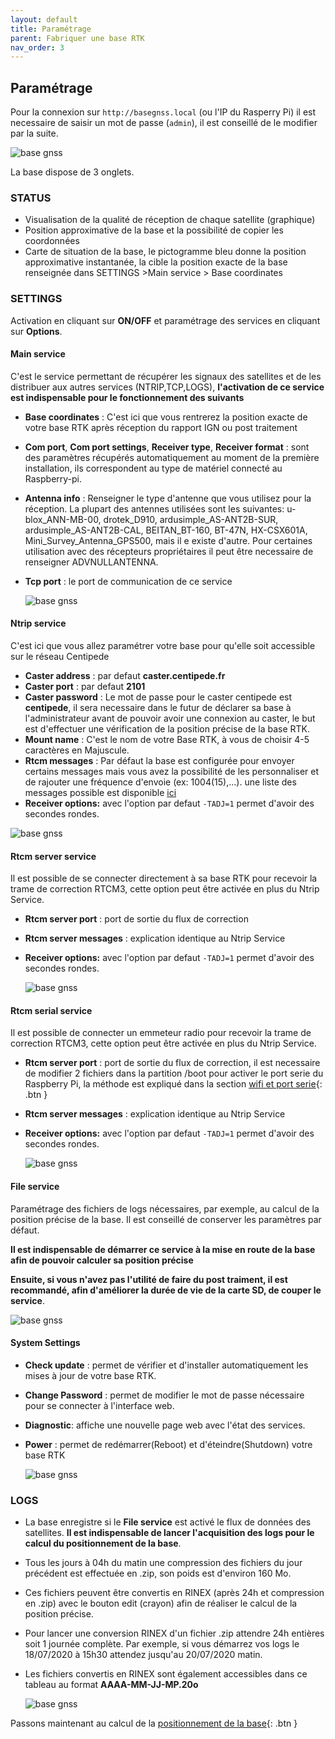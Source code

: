 ```yaml
---
layout: default
title: Paramétrage
parent: Fabriquer une base RTK
nav_order: 3
---
```


## Paramétrage

Pour la connexion sur `http://basegnss.local` (ou l'IP du Rasperry Pi) il est necessaire de saisir un mot de passe (`admin`), il est conseillé de le modifier par la suite.

![base gnss](https://jancelin.github.io/docs-centipedeRTK/assets/images/basegnss/basegnss1.gif)

La base dispose de 3 onglets.

### STATUS

* Visualisation de la qualité de réception de chaque satellite (graphique)
* Position approximative de la base et la possibilité de copier les coordonnées
* Carte de situation de la base, le pictogramme bleu donne la position approximative instantanée, la cible la position exacte de la base renseignée dans SETTINGS >Main service > Base coordinates

### SETTINGS

Activation en cliquant sur **ON/OFF** et paramétrage des services en cliquant sur **Options**.

#### Main service

C'est le service permettant de récupérer les signaux des satellites et de les distribuer aux autres services (NTRIP,TCP,LOGS), **l'activation de ce service est indispensable pour le fonctionnement des suivants**

* **Base coordinates** : C'est ici que vous rentrerez la position exacte de votre base RTK après réception du rapport IGN ou post traitement

* **Com port**, **Com port settings**, **Receiver type**, **Receiver format** : sont des paramètres récupérés automatiquement au moment de la première installation, ils correspondent au type de matériel connecté au Raspberry-pi.

* **Antenna info** : Renseigner le type d'antenne que vous utilisez pour la réception. La plupart des antennes utilisées sont les suivantes: u-blox_ANN-MB-00, drotek_D910, ardusimple_AS-ANT2B-SUR, ardusimple_AS-ANT2B-CAL, BEITAN_BT-160, BT-47N, HX-CSX601A, Mini_Survey_Antenna_GPS500, mais il e existe d'autre. Pour certaines utilisation avec des récepteurs propriétaires il peut être necessaire de renseigner ADVNULLANTENNA.

* **Tcp port** : le port de communication de ce service

    ![base gnss](https://jancelin.github.io/docs-centipedeRTK/assets/images/basegnss/basegnss_settings1.png)

#### Ntrip service

C'est ici que vous allez paramétrer votre base pour qu'elle soit accessible sur le réseau Centipede

* **Caster address** : par defaut **caster.centipede.fr**
* **Caster port** : par defaut **2101**
* **Caster password** : Le mot de passe pour le caster centipede est **centipede**, il sera necessaire dans le futur de déclarer sa base à l'administrateur avant de pouvoir avoir une connexion au caster, le but est d'effectuer une vérification de la position précise de la base RTK.
* **Mount name** : C'est le nom de votre Base RTK, à vous de choisir 4-5 caractères en Majuscule.
* **Rtcm messages** : Par défaut la base est configurée pour envoyer certains messages mais vous avez la possibilité de les personnaliser et de rajouter une fréquence d'envoie (ex: 1004(15),...). une liste des messages possible est disponible [ici](https://www.use-snip.com/kb/knowledge-base/rtcm-3-message-list/?gclid=EAIaIQobChMI6NC3pcj06QIVg53VCh3T1gG8EAAYASAAEgKGD_D_BwE)
* **Receiver options:** avec l'option par defaut ```-TADJ=1``` permet d'avoir des secondes rondes.

![base gnss](https://jancelin.github.io/docs-centipedeRTK/assets/images/basegnss/basegnss_settings2.png)

#### Rtcm server service 

Il est possible de se connecter directement à sa base RTK pour recevoir la trame de correction RTCM3, cette option peut être activée en plus du Ntrip Service.

* **Rtcm server port** : port de sortie du flux de correction
* **Rtcm server messages** : explication identique au Ntrip Service
* **Receiver options:** avec l'option par defaut ```-TADJ=1``` permet d'avoir des secondes rondes.

    ![base gnss](https://jancelin.github.io/docs-centipedeRTK/assets/images/basegnss/basegnss_settings3.png)
    
#### Rtcm serial service 

Il est possible de connecter un emmeteur radio pour recevoir la trame de correction RTCM3, cette option peut être activée en plus du Ntrip Service.

* **Rtcm server port** : port de sortie du flux de correction, il est necessaire de modifier 2 fichiers dans la partition /boot pour activer le port serie du Raspberry Pi, la méthode est expliqué dans la section [wifi et port serie](wifi_port_serie){: .btn }
* **Rtcm server messages** : explication identique au Ntrip Service
* **Receiver options:** avec l'option par defaut ```-TADJ=1``` permet d'avoir des secondes rondes.

    ![base gnss](https://jancelin.github.io/docs-centipedeRTK/assets/images/basegnss/basegnss_settings7.png)

#### File service

Paramétrage des fichiers de logs nécessaires, par exemple, au calcul de la position précise de la base. Il est conseillé de conserver les paramètres par défaut. 

**Il est indispensable de démarrer ce service à la mise en route de la base afin de pouvoir calculer sa position précise**

**Ensuite, si vous n'avez pas l'utilité de faire du post traiment, il est recommandé, afin d'améliorer la durée de vie de la carte SD, de couper le service**.

![base gnss](https://jancelin.github.io/docs-centipedeRTK/assets/images/basegnss/basegnss_settings4.png)

#### System Settings

* **Check update** : permet de vérifier et d'installer automatiquement les mises à jour de votre base RTK.
* **Change Password** : permet de modifier le mot de passe nécessaire pour se connecter à l'interface web.
* **Diagnostic**: affiche une nouvelle page web avec l'état des services.
* **Power** : permet de redémarrer(Reboot) et d'éteindre(Shutdown) votre base RTK

    ![base gnss](https://jancelin.github.io/docs-centipedeRTK/assets/images/basegnss/basegnss_settings5.png)

### LOGS
	
* La base enregistre si le  **File service** est activé le flux de données des satellites. **Il est indispensable de lancer l'acquisition des logs pour le calcul du positionnement de la base**.
* Tous les jours à 04h du matin une compression des fichiers du jour précédent est effectuée en .zip, son poids est d'environ 160 Mo.
* Ces fichiers peuvent être convertis en RINEX (après 24h et compression en .zip) avec le bouton edit (crayon) afin de réaliser le calcul de la position précise.
* Pour lancer une conversion RINEX d'un fichier .zip attendre 24h entières soit 1 journée complète. Par exemple, si vous démarrez vos logs le 18/07/2020 à 15h30 attendez jusqu'au 20/07/2020 matin.
* Les fichiers convertis en RINEX sont également accessibles dans ce tableau au format **AAAA-MM-JJ-MP.20o**
  
    ![base gnss](https://jancelin.github.io/docs-centipedeRTK/assets/images/basegnss/basegnss_settings6.png)

Passons maintenant au calcul de la [positionnement de la base](positionnement){: .btn }
